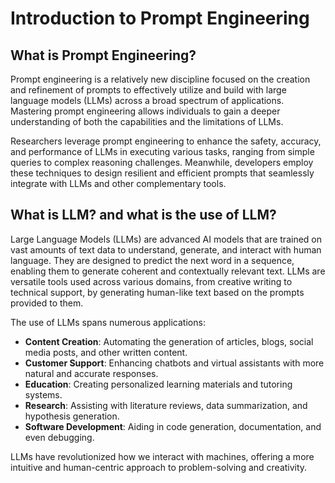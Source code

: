 # Introduction to Prompt Engineering

## What is Prompt Engineering?

Prompt engineering is a relatively new discipline focused on the creation and refinement of prompts to effectively utilize and build with large language models (LLMs) across a broad spectrum of applications. Mastering prompt engineering 
allows individuals to gain a deeper understanding of both the capabilities and the limitations of LLMs. 

Researchers leverage prompt engineering to enhance the safety, accuracy, and performance of LLMs in executing various tasks, ranging 
from simple queries to complex reasoning challenges. Meanwhile, developers employ these techniques to design resilient and efficient prompts that seamlessly integrate with LLMs and other complementary tools.

## What is LLM? and what is the use of LLM?

Large Language Models (LLMs) are advanced AI models that are trained on vast amounts of text data to understand, generate, and interact with human language. They are designed to predict the next word in a sequence, enabling them to generate 
coherent and contextually relevant text. LLMs are versatile tools used across various domains, from creative writing to technical support, by generating human-like text based on the prompts provided to them.

The use of LLMs spans numerous applications:

- **Content Creation**: Automating the generation of articles, blogs, social media posts, and other written content.
- **Customer Support**: Enhancing chatbots and virtual assistants with more natural and accurate responses.
- **Education**: Creating personalized learning materials and tutoring systems.
- **Research**: Assisting with literature reviews, data summarization, and hypothesis generation.
- **Software Development**: Aiding in code generation, documentation, and even debugging.

LLMs have revolutionized how we interact with machines, offering a more intuitive and human-centric approach to problem-solving and creativity.
